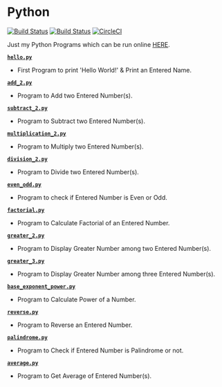 # Python

[![Build Status](https://github.com/crazyuploader/Python/workflows/Python/badge.svg?branch=master)](https://github.com/crazyuploader/Python/actions) 
[![Build Status](https://travis-ci.com/crazyuploader/Python.svg?branch=master)](https://travis-ci.com/crazyuploader/Python)
[![CircleCI](https://circleci.com/gh/crazyuploader/Python/tree/master.svg?style=svg)](https://circleci.com/gh/crazyuploader/Python/tree/master)

Just my Python Programs which can be run online [HERE](https://python.jugalkishore.repl.run).

<b>[`hello.py`](hello.py)</b>
* First Program to print 'Hello World!' & Print an Entered Name.

<b>[`add_2.py`](add_2.py)</b>
* Program to Add two Entered Number(s).

<b>[`subtract_2.py`](subtract_2.py)</b>
* Program to Subtract two Entered Number(s).

<b>[`multiplication_2.py`](multiplication_2.py)</b>
* Program to Multiply two Entered Number(s).

<b>[`division_2.py`](division_2.py)</b>
* Program to Divide two Entered Number(s).

<b>[`even_odd.py`](even_odd.py)</b>
* Program to check if Entered Number is Even or Odd.

<b>[`factorial.py`](factorial.py)</b>
* Program to Calculate Factorial of an Entered Number.

<b>[`greater_2.py`](greater_2.py)</b>
* Program to Display Greater Number among two Entered Number(s).

<b>[`greater_3.py`](greater_3.py)</b>
* Program to Display Greater Number among three Entered Number(s).

<b>[`base_exponent_power.py`](base_exponent_power.py)</b>
* Program to Calculate Power of a Number.

<b>[`reverse.py`](reverse.py)</b>
* Program to Reverse an Entered Number.

<b>[`palindrome.py`](palindrome.py)</b>
* Program to Check if Entered Number is Palindrome or not.

<b>[`average.py`](average.py)</b>
* Program to Get Average of Entered Number(s).
